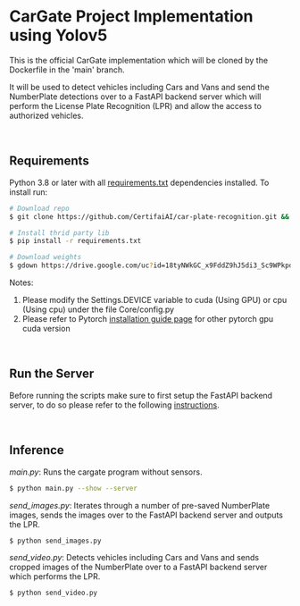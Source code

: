 # CarGate Project Implementation using Yolov5
This is the official CarGate implementation which will be cloned by the Dockerfile in the 'main' branch.

It will be used to detect vehicles including Cars and Vans and send the NumberPlate detections over to a FastAPI backend server which will perform the License Plate Recognition (LPR) and allow the access to authorized vehicles.

<br />

## Requirements

Python 3.8 or later with all [requirements.txt](https://github.com/CertifaiAI/car-plate-recognition/blob/main/Carplate-yolov5/requirements.txt) dependencies installed. To install run:

```bash
# Download repo
$ git clone https://github.com/CertifaiAI/car-plate-recognition.git && cd Carplate-yolov5 

# Install thrid party lib
$ pip install -r requirements.txt

# Download weights
$ gdown https://drive.google.com/uc?id=18tyNWkGC_x9FddZ9hJ5di3_Sc9WPkpd_ -O yolov5/weights/detection.pt
```
Notes:
1. Please modify the Settings.DEVICE variable to cuda (Using GPU) or cpu (Using cpu) under the file Core/config.py
2. Please refer to Pytorch [installation guide page](https://pytorch.org/get-started/locally/) for other pytorch gpu cuda version

<br />

## Run the Server

Before running the scripts make sure to first setup the FastAPI backend server, to do so please refer to the following [instructions](https://github.com/CertifaiAI/car-plate-recognition/blob/main/Backend-server/README.MD).

<br />

## Inference
*main.py*: Runs the cargate program without sensors.
```bash
$ python main.py --show --server
```  

*send_images.py*: Iterates through a number of pre-saved NumberPlate images, sends the images over to the FastAPI backend server and outputs the LPR. 

```bash
$ python send_images.py 
```

*send_video.py*: Detects vehicles including Cars and Vans and sends cropped images of the NumberPlate over to a FastAPI backend server which performs the LPR. 

 ```bash
$ python send_video.py
```

